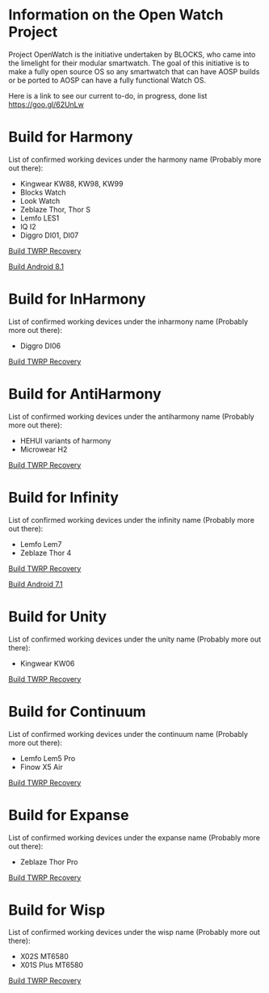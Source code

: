 # Information on the Open Watch Project
Project OpenWatch is the initiative undertaken by BLOCKS, who came into the limelight for their modular smartwatch. The goal of this initiative is to make a fully open source OS so any smartwatch that can have AOSP builds or be ported to AOSP can have a fully functional Watch OS.

Here is a link to see our current to-do, in progress, done list https://goo.gl/62UnLw

# Build for Harmony

List of confirmed working devices under the harmony name (Probably more out there):
* Kingwear KW88, KW98, KW99
* Blocks Watch
* Look Watch
* Zeblaze Thor, Thor S
* Lemfo LES1
* IQ I2
* Diggro DI01, DI07

[Build TWRP Recovery](https://github.com/OpenWatchProject/readme/blob/master/harmony/twrp.md)

[Build Android 8.1](https://github.com/OpenWatchProject/readme/blob/master/harmony/android-8.1.md)

# Build for InHarmony

List of confirmed working devices under the inharmony name (Probably more out there):
* Diggro DI06

[Build TWRP Recovery](https://github.com/OpenWatchProject/readme/blob/master/inharmony/twrp.md)

# Build for AntiHarmony

List of confirmed working devices under the antiharmony name (Probably more out there):
* HEHUI variants of harmony
* Microwear H2

[Build TWRP Recovery](https://github.com/OpenWatchProject/readme/blob/master/antiharmony/twrp.md)

# Build for Infinity

List of confirmed working devices under the infinity name (Probably more out there):
* Lemfo Lem7
* Zeblaze Thor 4

[Build TWRP Recovery](https://github.com/OpenWatchProject/readme/blob/master/infinity/twrp.md)

[Build Android 7.1](https://github.com/OpenWatchProject/readme/blob/master/infinity/android-7.1.md)

# Build for Unity

List of confirmed working devices under the unity name (Probably more out there):
* Kingwear KW06

[Build TWRP Recovery](https://github.com/OpenWatchProject/readme/blob/master/unity/twrp.md)

# Build for Continuum

List of confirmed working devices under the continuum name (Probably more out there):
* Lemfo Lem5 Pro
* Finow X5 Air

[Build TWRP Recovery](https://github.com/OpenWatchProject/readme/blob/master/continuum/twrp.md)

# Build for Expanse

List of confirmed working devices under the expanse name (Probably more out there):
* Zeblaze Thor Pro

[Build TWRP Recovery](https://github.com/OpenWatchProject/readme/blob/master/expanse/twrp.md)

# Build for Wisp

List of confirmed working devices under the wisp name (Probably more out there):
* X02S MT6580
* X01S Plus MT6580

[Build TWRP Recovery](https://github.com/OpenWatchProject/readme/blob/master/wisp/twrp.md)

